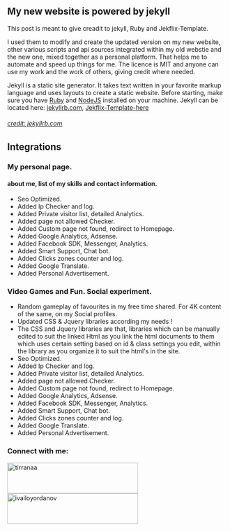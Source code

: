 ## My new website is powered by jekyll
This post is meant to give creadit to jekyll, Ruby and Jekflix-Template.

I used them to modify and create the updated version on my new website, other various scripts and api sources integrated within my old webstie and the new one, mixed together as a personal platform. That helps me to automate and speed up things for me. The licence is MIT and anyone can use my work and the work of others, giving credit where needed.

Jekyll is a static site generator. It takes text written in your favorite markup language and uses layouts to create a static website. 
Before starting, make sure you have [Ruby](https://www.ruby-lang.org/en/documentation/installation/) and [NodeJS](https://nodejs.org/) installed on your machine.
Jekyll can be located here: [jekyllrb.com](https://jekyllrb.com/docs/),
 [Jekflix-Template-here](https://github.com/thiagorossener/jekflix-template/)

###### [credit: jekyllrb.com](https://jekyllrb.com/)

## Integrations
### My personal page.
#### about me, list of my skills and contact information.
- Seo Optimized.
- Added Ip Checker and log.
- Added Private visitor list, detailed Analytics.
- Added page not allowed Checker.
- Added Custom page not found, redirect to Homepage.
- Added Google Analytics, Adsense.
- Added Facebook SDK, Messenger, Analytics.
- Added Smart Support, Chat bot.
- Added Clicks zones counter and log.
- Added Google Translate.
- Added Personal Advertisement.
### Video Games and Fun. Social experiment.
- Random gameplay of favourites in my free time shared. For 4K content of the same, on my Social profiles.
- Updated CSS & Jquery libraries according my needs !
- The CSS and Jquery libraries are that, libraries which can be manually edited to suit the linked Html as you link the html documents to them which uses certain setting based on id & class settings you edit, within the library as you organize it to suit the html's in the site.
- Seo Optimized.
- Added Ip Checker and log.
- Added Private visitor list, detailed Analytics.
- Added page not allowed Checker.
- Added Custom page not found, redirect to Homepage.
- Added Google Analytics, Adsense.
- Added Facebook SDK, Messenger, Analytics.
- Added Smart Support, Chat bot.
- Added Clicks zones counter and log.
- Added Google Translate.
- Added Personal Advertisement.

<h3 align="left">Connect with me:</h3>
<p align="left">
<a href="https://fb.com/tirranaa" target="blank"><img align="center" src="https://github.com/tirranaa/tirranaa.github.io/blob/main/images/FacebookProfile.gif" alt="tirranaa" height="70" width="300" /></a>
<a href="https://www.youtube.com/channel/UCdhWA8nAebq3mKQsS4tYbBw?sub_confirmation=1" target="blank"><img align="center" src="https://github.com/tirranaa/tirranaa.github.io/blob/main/images/IvayloYordanov.gif" alt="ivailoyordanov" height="70" width="300" /></a>
</p>


